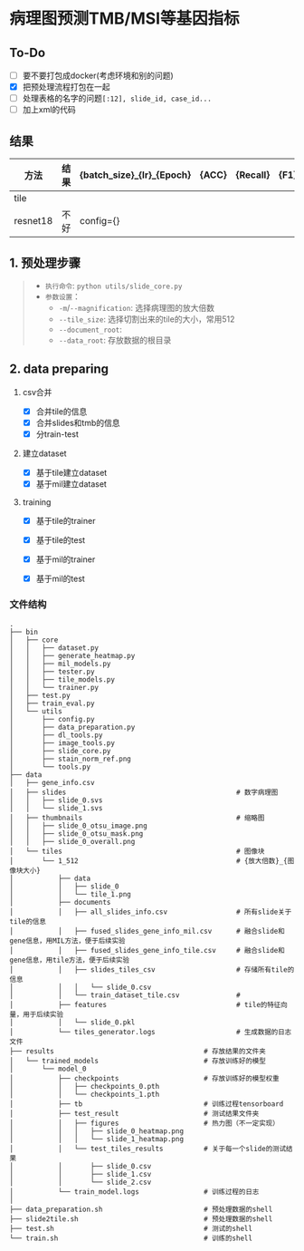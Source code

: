 # 病理图预测TMB/MSI等基因指标

## To-Do

- [ ] 要不要打包成docker(考虑环境和别的问题)
- [x] 把预处理流程打包在一起
- [ ] 处理表格的名字的问题`[:12], slide_id, case_id...`
- [ ] 加上xml的代码

## 结果

|方法|结果|{batch_size}\_{lr}\_{Epoch}|{ACC}|{Recall}|{F1}|{AUC}|
|--------|--------|--------|--------|--------|--------|--------|
|tile|
|resnet18|不好|config={}||


## 1. 预处理步骤

>  * `执行命令`: ```python utils/slide_core.py```
>  * `参数设置`：
>       * `-m`/`--magnification`: 选择病理图的放大倍数
>       * `--tile_size`: 选择切割出来的tile的大小，常用512
>       * `--document_root`: 
>       * `--data_root`: 存放数据的根目录


## 2. data preparing

1. csv合并

    - [x] 合并tile的信息
    - [x] 合并slides和tmb的信息
    - [x] 分train-test
    
2. 建立dataset
   
    - [x] 基于tile建立dataset
    - [x] 基于mil建立dataset

3. training
    - [x] 基于tile的trainer
    - [x] 基于tile的test
      
    - [x] 基于mil的trainer
    - [x] 基于mil的test


### 文件结构

```
.
├── bin
│   ├── core
│   │   ├── dataset.py
│   │   ├── generate_heatmap.py
│   │   ├── mil_models.py
│   │   ├── tester.py
│   │   ├── tile_models.py
│   │   └── trainer.py
│   ├── test.py
│   ├── train_eval.py
│   └── utils
│       ├── config.py
│       ├── data_preparation.py
│       ├── dl_tools.py
│       ├── image_tools.py
│       ├── slide_core.py
│       ├── stain_norm_ref.png
│       └── tools.py
├── data
│   ├── gene_info.csv
│   ├── slides      									# 数字病理图
│   │   ├── slide_0.svs
│   │   └── slide_1.svs
│   ├── thumbnails  									# 缩略图
│   │   ├── slide_0_otsu_image.png
│   │   ├── slide_0_otsu_mask.png
│   │   ├── slide_0_overall.png
│   └── tiles       									# 图像块
│       └── 1_512			   							# {放大倍数}_{图像块大小}
│           ├── data
│           │   ├── slide_0
│           │   └── tile_1.png
│           ├── documents
│           │   ├── all_slides_info.csv					# 所有slide关于tile的信息
│           │   ├── fused_slides_gene_info_mil.csv		# 融合slide和gene信息，用MIL方法，便于后续实验
│           │   ├── fused_slides_gene_info_tile.csv		# 融合slide和gene信息，用tile方法，便于后续实验
│           │   ├── slides_tiles_csv					# 存储所有tile的信息
│           │   │   └── slide_0.csv
│           │   └── train_dataset_tile.csv				# 
│           ├── features								# tile的特征向量，用于后续实验
│           │   └── slide_0.pkl
│           └── tiles_generator.logs					# 生成数据的日志文件
├── results										# 存放结果的文件夹
│   └── trained_models							# 存放训练好的模型
│       └── model_0
│           ├── checkpoints						# 存放训练好的模型权重
│           │   ├── checkpoints_0.pth 
│           │   └── checkpoints_1.pth
│           ├── tb								# 训练过程tensorboard
│           ├── test_result						# 测试结果文件夹
│           │   ├── figures						# 热力图（不一定实现）
│           │   │   ├── slide_0_heatmap.png
│           │   │   └── slide_1_heatmap.png
│           │   └── test_tiles_results			# 关于每一个slide的测试结果
│           │       ├── slide_0.csv
│           │       ├── slide_1.csv
│           │       └── slide_2.csv
│           └── train_model.logs				# 训练过程的日志
│
├── data_preparation.sh							# 预处理数据的shell
├── slide2tile.sh								# 预处理数据的shell
├── test.sh										# 测试的shell
└── train.sh									# 训练的shell
```






